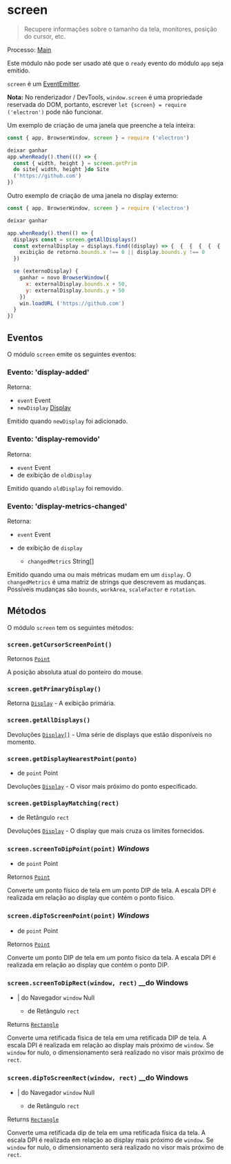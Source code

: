 # screen

> Recupere informações sobre o tamanho da tela, monitores, posição do cursor, etc.

Processo: [Main](../glossary.md#main-process)

Este módulo não pode ser usado até que o `ready` evento do módulo `app` seja emitido.

`screen` é um [EventEmitter][event-emitter].

**Nota:** No renderizador / DevTools, `window.screen` é uma propriedade reservada do DOM, portanto, escrever `let {screen} = require ('electron')` pode não funcionar.

Um exemplo de criação de uma janela que preenche a tela inteira:

```javascript fiddle='docs/fiddles/screen/fit-screen'
const { app, BrowserWindow, screen } = require ('electron')

deixar ganhar
app.whenReady().then((() => {
  const { width, height } = screen.getPrim
  do site{ width, height }do Site
  ('https://github.com')
})
```

Outro exemplo de criação de uma janela no display externo:

```javascript
const { app, BrowserWindow, screen } = require ('electron')

deixar ganhar

app.whenReady().then(() => {
  displays const = screen.getAllDisplays()
  const externalDisplay = displays.find((display) => {  {  {  {  {  {  {  {  {  {  {  {  {  {  {  {  {  {  {  {
    exibição de retorno.bounds.x !== 0 || display.bounds.y !== 0
  })

  se (externoDisplay) {
    ganhar = novo BrowserWindow({
      x: externalDisplay.bounds.x + 50,
      y: externalDisplay.bounds.y + 50
    })
    win.loadURL ('https://github.com')
  }
})
```

## Eventos

O módulo `screen` emite os seguintes eventos:

### Evento: 'display-added'

Retorna:

* `event` Event
* `newDisplay` [Display](structures/display.md)

Emitido quando `newDisplay` foi adicionado.

### Evento: 'display-removido'

Retorna:

* `event` Event
* </a>de exibição de `oldDisplay`

</li> </ul> 
  
  Emitido quando `oldDisplay` foi removido.
  
  

### Evento: 'display-metrics-changed'

Retorna:

* `event` Event
* </a>de exibição de `display` </li> 
  
  * `changedMetrics` String[]</ul> 

Emitido quando uma ou mais métricas mudam em um `display`. O `changedMetrics` é uma matriz de strings que descrevem as mudanças. Possíveis mudanças são `bounds`, `workArea`, `scaleFactor` e `rotation`.



## Métodos

O módulo `screen` tem os seguintes métodos:



### `screen.getCursorScreenPoint()`

Retornos [`Point`](structures/point.md)

A posição absoluta atual do ponteiro do mouse.



### `screen.getPrimaryDisplay()`

Retorna [`Display`](structures/display.md) - A exibição primária.



### `screen.getAllDisplays()`

Devoluções [`Display[]`](structures/display.md) - Uma série de displays que estão disponíveis no momento.



### `screen.getDisplayNearestPoint(ponto)`

* </a>de `point` Point</li> </ul> 
  
  Devoluções [`Display`](structures/display.md) - O visor mais próximo do ponto especificado.
  
  

### `screen.getDisplayMatching(rect)`

* </a>de Retângulo `rect` </li> </ul> 
  
  Devoluções [`Display`](structures/display.md) - O display que mais cruza os limites fornecidos.
  
  

### `screen.screenToDipPoint(point)` _Windows_

* </a>de `point` Point</li> </ul> 
  
  Retornos [`Point`](structures/point.md)
  
  Converte um ponto físico de tela em um ponto DIP de tela. A escala DPI é realizada em relação ao display que contém o ponto físico.
  
  

### `screen.dipToScreenPoint(point)` _Windows_

* </a>de `point` Point</li> </ul> 
  
  Retornos [`Point`](structures/point.md)
  
  Converte um ponto DIP de tela em um ponto físico da tela. A escala DPI é realizada em relação ao display que contém o ponto DIP.
  
  

### `screen.screenToDipRect(window, rect)` __do Windows

* </a> | do Navegador `window` Null</li> 
  
  * </a>de Retângulo `rect` </li> </ul> 
  
  Returns [`Rectangle`](structures/rectangle.md)
  
  Converte uma retificada física de tela em uma retificada DIP de tela. A escala DPI é realizada em relação ao display mais próximo de `window`. Se `window` for nulo, o dimensionamento será realizado no visor mais próximo de `rect`.
  
  

### `screen.dipToScreenRect(window, rect)` __do Windows

* </a> | do Navegador `window` Null</li> 
  
  * </a>de Retângulo `rect` </li> </ul> 
  
  Returns [`Rectangle`](structures/rectangle.md)
  
  Converte uma retificada dip de tela em uma retificada física da tela. A escala DPI é realizada em relação ao display mais próximo de `window`. Se `window` for nulo, o dimensionamento será realizado no visor mais próximo de `rect`.

[event-emitter]: https://nodejs.org/api/events.html#events_class_eventemitter

